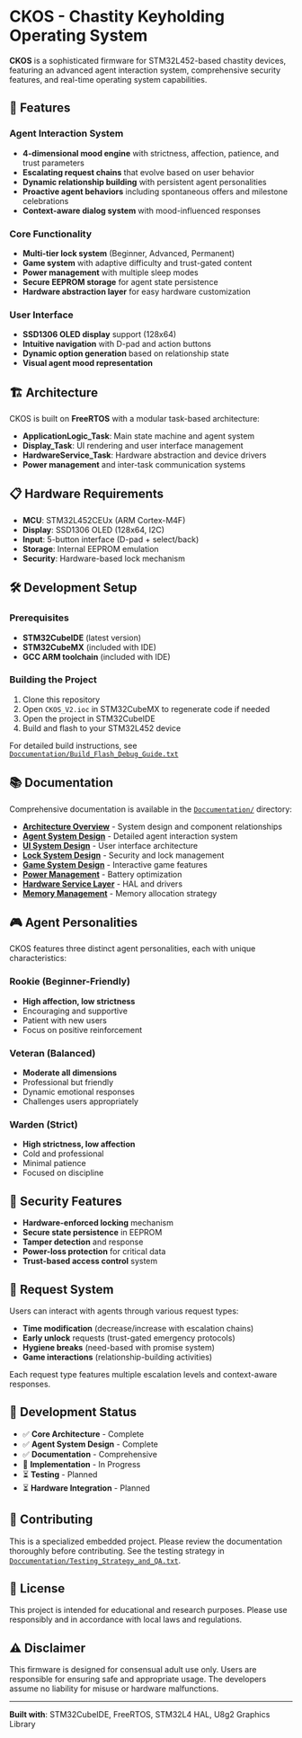 # CKOS - Chastity Keyholding Operating System

**CKOS** is a sophisticated firmware for STM32L452-based chastity devices, featuring an advanced agent interaction system, comprehensive security features, and real-time operating system capabilities.

## 🚀 Features

### Agent Interaction System
- **4-dimensional mood engine** with strictness, affection, patience, and trust parameters
- **Escalating request chains** that evolve based on user behavior
- **Dynamic relationship building** with persistent agent personalities
- **Proactive agent behaviors** including spontaneous offers and milestone celebrations
- **Context-aware dialog system** with mood-influenced responses

### Core Functionality
- **Multi-tier lock system** (Beginner, Advanced, Permanent)
- **Game system** with adaptive difficulty and trust-gated content
- **Power management** with multiple sleep modes
- **Secure EEPROM storage** for agent state persistence
- **Hardware abstraction layer** for easy hardware customization

### User Interface
- **SSD1306 OLED display** support (128x64)
- **Intuitive navigation** with D-pad and action buttons
- **Dynamic option generation** based on relationship state
- **Visual agent mood representation**

## 🏗️ Architecture

CKOS is built on **FreeRTOS** with a modular task-based architecture:

- **ApplicationLogic_Task**: Main state machine and agent system
- **Display_Task**: UI rendering and user interface management
- **HardwareService_Task**: Hardware abstraction and device drivers
- **Power management** and inter-task communication systems

## 📋 Hardware Requirements

- **MCU**: STM32L452CEUx (ARM Cortex-M4F)
- **Display**: SSD1306 OLED (128x64, I2C)
- **Input**: 5-button interface (D-pad + select/back)
- **Storage**: Internal EEPROM emulation
- **Security**: Hardware-based lock mechanism

## 🛠️ Development Setup

### Prerequisites
- **STM32CubeIDE** (latest version)
- **STM32CubeMX** (included with IDE)
- **GCC ARM toolchain** (included with IDE)

### Building the Project
1. Clone this repository
2. Open `CKOS_V2.ioc` in STM32CubeMX to regenerate code if needed
3. Open the project in STM32CubeIDE
4. Build and flash to your STM32L452 device

For detailed build instructions, see [`Doccumentation/Build_Flash_Debug_Guide.txt`](Doccumentation/Build_Flash_Debug_Guide.txt)

## 📚 Documentation

Comprehensive documentation is available in the [`Doccumentation/`](Doccumentation/) directory:

- **[Architecture Overview](Doccumentation/architecture.txt)** - System design and component relationships
- **[Agent System Design](Doccumentation/Agent_System_Design.txt)** - Detailed agent interaction system
- **[UI System Design](Doccumentation/UI_System_Design.txt)** - User interface architecture
- **[Lock System Design](Doccumentation/Lock_System_Design.txt)** - Security and lock management
- **[Game System Design](Doccumentation/Game_System_Design.txt)** - Interactive game features
- **[Power Management](Doccumentation/Power_Management_System_Design.txt)** - Battery optimization
- **[Hardware Service Layer](Doccumentation/Hardware_Service_Layer_Design.txt)** - HAL and drivers
- **[Memory Management](Doccumentation/Memory_Layout_and_Management.txt)** - Memory allocation strategy

## 🎮 Agent Personalities

CKOS features three distinct agent personalities, each with unique characteristics:

### Rookie (Beginner-Friendly)
- **High affection, low strictness**
- Encouraging and supportive
- Patient with new users
- Focus on positive reinforcement

### Veteran (Balanced)
- **Moderate all dimensions**
- Professional but friendly
- Dynamic emotional responses
- Challenges users appropriately

### Warden (Strict)
- **High strictness, low affection**
- Cold and professional
- Minimal patience
- Focused on discipline

## 🔐 Security Features

- **Hardware-enforced locking** mechanism
- **Secure state persistence** in EEPROM
- **Tamper detection** and response
- **Power-loss protection** for critical data
- **Trust-based access control** system

## 🎯 Request System

Users can interact with agents through various request types:

- **Time modification** (decrease/increase with escalation chains)
- **Early unlock** requests (trust-gated emergency protocols)
- **Hygiene breaks** (need-based with promise system)
- **Game interactions** (relationship-building activities)

Each request type features multiple escalation levels and context-aware responses.

## 🔄 Development Status

- ✅ **Core Architecture** - Complete
- ✅ **Agent System Design** - Complete  
- ✅ **Documentation** - Comprehensive
- 🚧 **Implementation** - In Progress
- ⏳ **Testing** - Planned
- ⏳ **Hardware Integration** - Planned

## 🤝 Contributing

This is a specialized embedded project. Please review the documentation thoroughly before contributing. See the testing strategy in [`Doccumentation/Testing_Strategy_and_QA.txt`](Doccumentation/Testing_Strategy_and_QA.txt).

## 📄 License

This project is intended for educational and research purposes. Please use responsibly and in accordance with local laws and regulations.

## ⚠️ Disclaimer

This firmware is designed for consensual adult use only. Users are responsible for ensuring safe and appropriate usage. The developers assume no liability for misuse or hardware malfunctions.

---

**Built with**: STM32CubeIDE, FreeRTOS, STM32L4 HAL, U8g2 Graphics Library 